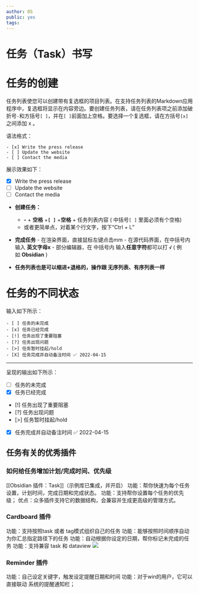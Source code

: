 ```yaml
---
author: OS
public: yes
tags: 
---
```

# 任务（Task）书写

# 任务的创建

任务列表使您可以创建带有复选框的项目列表。在支持任务列表的Markdown应用程序中，复选框将显示在内容旁边。要创建任务列表，请在任务列表项之前添加破折号`-`和方括号`[ ]`，并在`[ ]`前面加上空格。要选择一个复选框，请在方括号`[x]`之间添加 x 。

语法格式：
```
- [x] Write the press release
- [ ] Update the website
- [ ] Contact the media
```
展示效果如下：

- [x] Write the press release
- [ ] Update the website
- [ ] Contact the media

-  **创建任务：**
	- **-** + **空格** +**`[ ]`** +**空格** + 任务列表内容 ( 中括号`[ ]` 里面必须有个空格)
	- 或者更简单点，对着某个行文字，按下“Ctrl + L”
- **完成任务**
		- 在渲染界面，直接鼠标左键点击mm
		- 在源代码界面，在中括号内输入 **英文字母x**
		- 部分编辑器，在 中括号内 输入**任意字符**都可以打 **`√`** ( 例如 **Obsidian** )

-   **任务列表也是可以缩进+退格的，操作跟 无序列表、有序列表一样**

# 任务的不同状态

输入如下所示：
```
- [ ] 任务的未完成
- [x] 任务已经完成
- [!] 任务出现了重要阻塞
- [?] 任务出现问题
- [>] 任务暂时挂起/hold
- [X] 任务完成并自动备注时间 ✅ 2022-04-15
```
---
呈现的输出如下所示：

- [ ] 任务的未完成
- [x] 任务已经完成
- [!] 任务出现了重要阻塞
- [?] 任务出现问题
- [>] 任务暂时挂起/hold
- [X] 任务完成并自动备注时间 ✅ 2022-04-15

## 任务有关的优秀插件

### 如何给任务增加计划/完成时间、优先级

[[Obsidian 插件：Task]]（示例库已集成，并开启）
功能：帮你快速为每个任务设置，计划时间，完成日期和完成状态。
功能：支持帮你设置每个任务的优先级；
优点：众多插件支持它的数据结构，会兼容并生成更高级的管理方式。

### Cardboard 插件

功能：支持按照task 或者 tag模式组织自己的任务
功能：能够按照时间顺序自动为你汇总指定路径下的任务
功能：自动根据你设定的日期，帮你标记未完成的任务
功能：支持兼容 task 和 dataview
![](素材库/更新日志（Changelog）_image_7.png)

### Reminder 插件

功能：自己设定关键字，触发设定提醒日期和时间
功能：对于win的用户，它可以直接联动 系统的提醒通知栏；